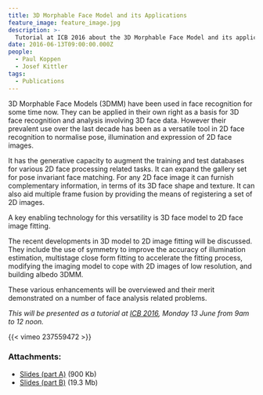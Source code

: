 ```yaml
---
title: 3D Morphable Face Model and its Applications
feature_image: feature_image.jpg
description: >- 
  Tutorial at ICB 2016 about the 3D Morphable Face Model and its applications.
date: 2016-06-13T09:00:00.000Z
people:
  - Paul Koppen
  - Josef Kittler
tags:
  - Publications
---
```


3D Morphable Face Models (3DMM) have been used in face recognition for some time
now. They can be applied in their own right as a basis for 3D face recognition
and analysis involving 3D face data. However their prevalent use over the last
decade has been as a versatile tool in 2D face recognition to normalise pose,
illumination and expression of 2D face images.

It has the generative capacity to augment the training and test databases for
various 2D face processing related tasks. It can expand the gallery set for pose
invariant face matching. For any 2D face image it can furnish complementary
information, in terms of its 3D face shape and texture. It can also aid multiple
frame fusion by providing the means of registering a set of 2D images.

A key enabling technology for this versatility is 3D face model to 2D face image
fitting.


The recent developments in 3D model to 2D image fitting will be discussed. They
include the use of symmetry to improve the accuracy of illumination estimation,
multistage close form fitting to accelerate the fitting process, modifying the
imaging model to cope with 2D images of low resolution, and building albedo
3DMM.

These various enhancements will be overviewed and their merit demonstrated on a
number of face analysis related problems.

*This will be presented as a tutorial at [ICB 2016][ICB],
Monday 13 June from 9am to 12 noon.*

{{< vimeo 237559472 >}}


### Attachments:

* [Slides (part A)][SLIDES_A] (900 Kb)
* [Slides (part B)][SLIDES_B] (19.3 Mb)



[ICB]: http://icb2016.hh.se/
[SLIDES_A]: //ln.facer2vm.org/slides-icb2016-a_pdf
[SLIDES_B]: //ln.facer2vm.org/slides-icb2016-b_pdf
